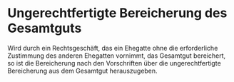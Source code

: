 # Ungerechtfertigte Bereicherung des Gesamtguts

Wird durch ein Rechtsgeschäft, das ein Ehegatte ohne die erforderliche Zustimmung des anderen Ehegatten vornimmt, das Gesamtgut bereichert, so ist die Bereicherung nach den Vorschriften über die ungerechtfertigte Bereicherung aus dem Gesamtgut herauszugeben.